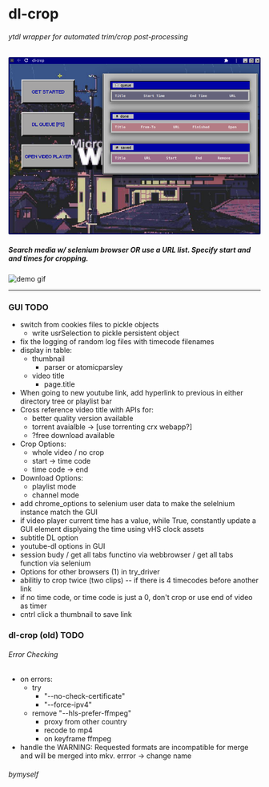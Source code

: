 # dl-crop

###### ytdl wrapper for automated trim/crop post-processing

![demo gui](demo/dl-crop-gui.png)

##### Search media w/ selenium browser OR use a URL list. Specify start and and times for cropping.

![demo gif](demo/dlcrop-demo.gif)

--------

### GUI TODO

- switch from cookies files to pickle objects
  - write usrSelection to pickle persistent object
- fix the logging of random log files with timecode filenames
- display in table:
  - thumbnail
    - parser or atomicparsley
  - video title
    - page.title
- When going to new youtube link, add hyperlink to previous in either directory  tree or playlist bar 
- Cross reference video title with APIs for:
  - better quality version available
  - torrent avaialble -> [use torrenting crx webapp?]
  - ?free download available
- Crop Options:
  - whole video / no crop
  - start -> time code
  - time code -> end
- Download Options:
  - playlist mode
  - channel mode
- add chrome_options to selenium user data to make the selelnium instance match the GUI
- if video player current time has a value, while True, constantly update a GUI element displyaing the time using vHS clock assets
- subtitle DL option
- youtube-dl options in GUI
- session budy / get all tabs functino via webbrowser / get all tabs function via selenium
- Options for other browsers (1) in try_driver
- abilitiy to crop twice (two clips) -- if there is 4 timecodes before another link 
- if no time code, or time code is just a 0, don't crop or use end of video as timer
- cntrl click a thumbnail to save link 


### dl-crop (old) TODO

###### Error Checking
- on errors:
  - try 
    - "--no-check-certificate"
    - "--force-ipv4"
  - remove "--hls-prefer-ffmpeg"
    - proxy from other country
    - recode to mp4 
    - on keyframe ffmpeg
- handle the WARNING: Requested formats are incompatible for merge and will be merged into mkv. errror -> change name


###### bymyself